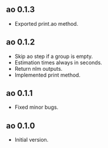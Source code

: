 ## ao 0.1.3
* Exported print.ao method.

## ao 0.1.2
* Skip ao step if a group is empty.
* Estimation times always in seconds.
* Return nlm outputs.
* Implemented print method.

## ao 0.1.1
* Fixed minor bugs.

## ao 0.1.0
* Initial version.
